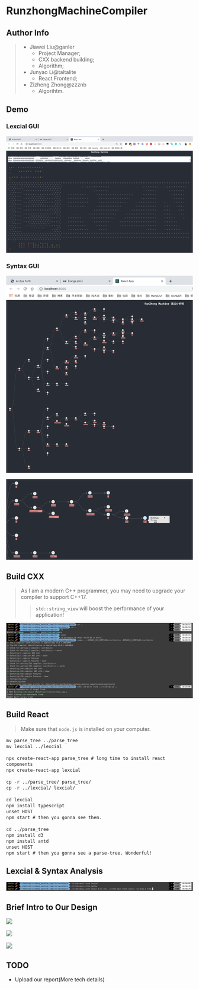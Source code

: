 # RunzhongMachineCompiler

## Author Info

> - Jiawei Liu@ganler
>   - Project Manager;
>   - CXX backend building;
>   - Algorithm;
> - Junyao Li@taltalite
>   - React Frontend;
> - Zizheng Zhong@zzznb
>   - Algorihtm.

## Demo

### Lexcial GUI

![](image/lexviz.png)

### Syntax GUI

![](image/synviz-1.png)

![](image/synviz-2.png)

## Build CXX

> As I am a modern C++ programmer, you may need to upgrade your compiler to support C++17.
>
> > `std::string_view` will boost the performance of your application!



![](image/cxx.png)

## Build React

> Make sure that `node.js` is installed on your computer.

```shell
mv parse_tree ../parse_tree
mv lexcial ../lexcial

npx create-react-app parse_tree # long time to install react components
npx create-react-app lexcial

cp -r ../parse_tree/ parse_tree/
cp -r ../lexcial/ lexcial/

cd lexcial
npm install typescript
unset HOST
npm start # then you gonna see them.

cd ../parse_tree
npm install d3
npm install antd
unset HOST
npm start # then you gonna see a parse-tree. Wonderful!
```

## Lexcial & Syntax Analysis

![](image/show.jpg)

## Brief Intro to Our Design

![](https://i.loli.net/2019/10/22/tM4EFS1PVpQDHce.png)

![](https://i.loli.net/2019/10/22/tpF21hsnNQTOR7k.png)

![](https://i.loli.net/2019/10/22/UYFRBH7djCk3rsu.png)



## TODO

- Upload our report(More tech details)